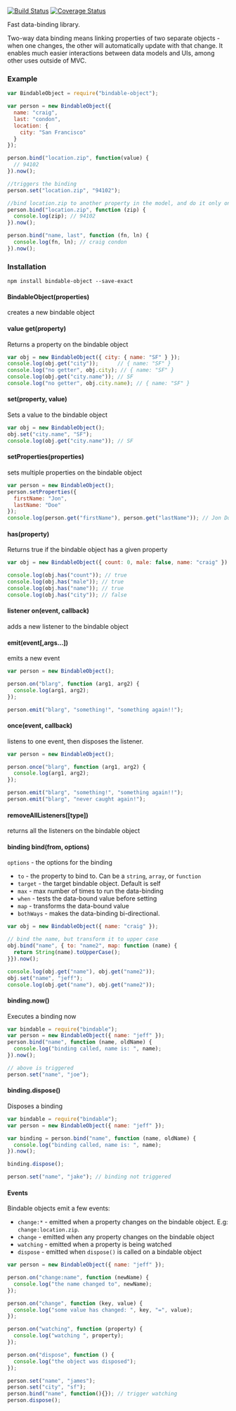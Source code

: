 [![Build Status](https://travis-ci.org/mojo-js/bindable-object.js.svg?branch=master)](https://travis-ci.org/mojo-js/bindable-object.js) [![Coverage Status](https://coveralls.io/repos/mojo-js/bindable-object.js/badge.svg?branch=master)](https://coveralls.io/r/mojo-js/bindable-object.js?branch=master)

Fast data-binding library.

Two-way data binding means linking properties of two separate objects - when one changes, the other will automatically update with that change.  It enables much easier interactions between data models and UIs, among other uses outside of MVC.

### Example

```javascript
var BindableObject = require("bindable-object");

var person = new BindableObject({
  name: "craig",
  last: "condon",
  location: {
    city: "San Francisco"
  }
});

person.bind("location.zip", function(value) {
  // 94102
}).now();

//triggers the binding
person.set("location.zip", "94102");

//bind location.zip to another property in the model, and do it only once
person.bind("location.zip", function (zip) {
  console.log(zip); // 94102
}).now();

person.bind("name, last", function (fn, ln) {
  console.log(fn, ln); // craig condon
}).now();
```

### Installation

```
npm install bindable-object --save-exact
```

#### BindableObject(properties)

creates a new bindable object

#### value get(property)

Returns a property on the bindable object

```javascript
var obj = new BindableObject({ city: { name: "SF" } });
console.log(obj.get("city"));      // { name: "SF" }
console.log("no getter", obj.city); // { name: "SF" }
console.log(obj.get("city.name")); // SF
console.log("no getter", obj.city.name); // { name: "SF" }
```

#### set(property, value)

Sets a value to the bindable object

```javascript
var obj = new BindableObject();
obj.set("city.name", "SF");
console.log(obj.get("city.name")); // SF
```

#### setProperties(properties)

sets multiple properties on the bindable object

```javascript
var person = new BindableObject();
person.setProperties({
  firstName: "Jon",
  lastName: "Doe"
});
console.log(person.get("firstName"), person.get("lastName")); // Jon Doe
```

#### has(property)

Returns true if the bindable object has a given property

```javascript
var obj = new BindableObject({ count: 0, male: false, name: "craig" });

console.log(obj.has("count")); // true
console.log(obj.has("male")); // true
console.log(obj.has("name")); // true
console.log(obj.has("city")); // false
```

#### listener on(event, callback)

adds a new listener to the bindable object

#### emit(event[,args...])

emits a new event

```javascript
var person = new BindableObject();

person.on("blarg", function (arg1, arg2) {
  console.log(arg1, arg2);
});

person.emit("blarg", "something!", "something again!!");
```

#### once(event, callback)

listens to one event, then disposes the listener.

```javascript
var person = new BindableObject();

person.once("blarg", function (arg1, arg2) {
  console.log(arg1, arg2);
});

person.emit("blarg", "something!", "something again!!");
person.emit("blarg", "never caught again!");
```

#### removeAllListeners([type])

returns all the listeners on the bindable object

#### binding bind(from, options)

`options` - the options for the binding
  - `to` - the property to bind to. Can be a `string`, `array`, or `function`
  - `target` - the target bindable object. Default is self
  - `max` - max number of times to run the data-binding
  - `when` - tests the data-bound value before setting
  - `map` - transforms the data-bound value
  - `bothWays` - makes the data-binding bi-directional.


```javascript
var obj = new BindableObject({ name: "craig" });

// bind the name, but transform it to upper case
obj.bind("name", { to: "name2", map: function (name) {
  return String(name).toUpperCase();
}}).now();

console.log(obj.get("name"), obj.get("name2"));
obj.set("name", "jeff");
console.log(obj.get("name"), obj.get("name2"));
```


#### binding.now()

Executes a binding now

```javascript
var bindable = require("bindable");
var person = new BindableObject({ name: "jeff" });
person.bind("name", function (name, oldName) {
  console.log("binding called, name is: ", name);
}).now();

// above is triggered
person.set("name", "joe");
```


#### binding.dispose()

Disposes a binding

```javascript
var bindable = require("bindable");
var person = new BindableObject({ name: "jeff" });

var binding = person.bind("name", function (name, oldName) {
  console.log("binding called, name is: ", name);
}).now();

binding.dispose();

person.set("name", "jake"); // binding not triggered
```


#### Events

Bindable objects emit a few events:

- `change:*` - emitted when a property changes on the bindable object. E.g: `change:location.zip`.
- `change` - emitted when any property changes on the bindable object
- `watching` - emitted when a property is being watched
- `dispose` - emitted when `dispose()` is called on a bindable object

```javascript
var person = new BindableObject({ name: "jeff" });

person.on("change:name", function (newName) {
  console.log("the name changed to", newName);
});

person.on("change", function (key, value) {
  console.log("some value has changed: ", key, "=", value);
});

person.on("watching", function (property) {
  console.log("watching ", property);
});

person.on("dispose", function () {
  console.log("the object was disposed");
});

person.set("name", "james");
person.set("city", "sf");
person.bind("name", function(){}); // trigger watching
person.dispose();
```
